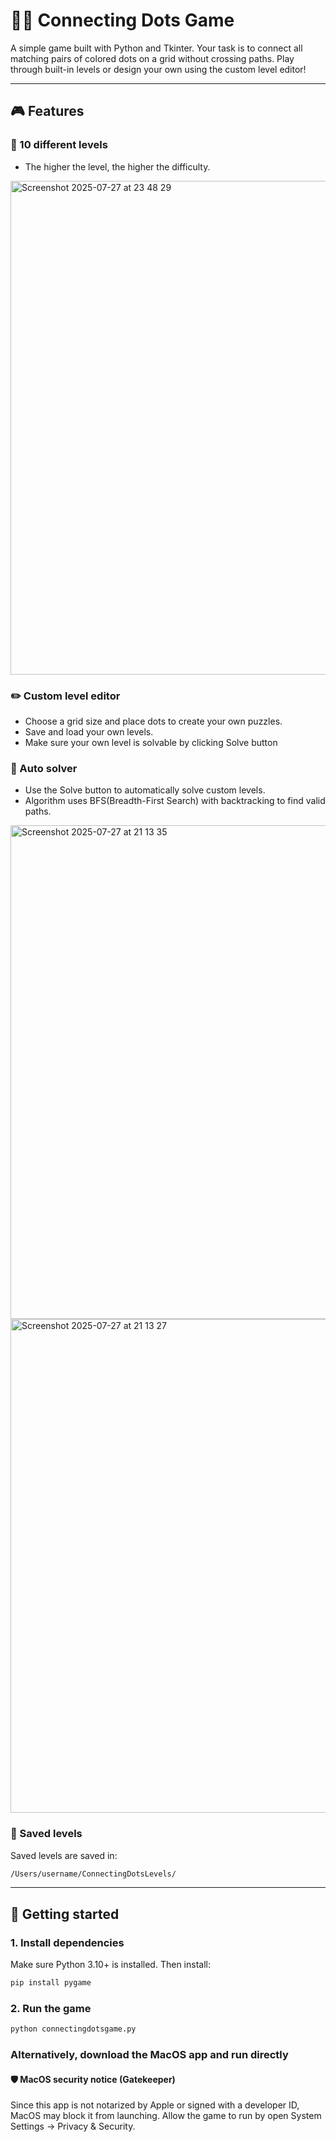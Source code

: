 # 🔵🔴 Connecting Dots Game

A simple game built with Python and Tkinter. Your task is to connect all matching pairs of colored dots on a grid without crossing paths. Play through built-in levels or design your own using the custom level editor!

---

## 🎮 Features

### 🧩 10 different levels
* The higher the level, the higher the difficulty.
<img width="712" height="790" alt="Screenshot 2025-07-27 at 23 48 29" src="https://github.com/user-attachments/assets/7d024061-3236-45c8-9dc2-8094635b1000" />

### ✏️ Custom level editor

* Choose a grid size and place dots to create your own puzzles.
* Save and load your own levels.
* Make sure your own level is solvable by clicking Solve button

### 🧠 Auto solver
* Use the Solve button to automatically solve custom levels.
* Algorithm uses BFS(Breadth-First Search) with backtracking to find valid paths.
<img width="712" height="790" alt="Screenshot 2025-07-27 at 21 13 35" src="https://github.com/user-attachments/assets/f8db280a-f3e7-4cbb-9664-6c4ffa7abe93" />
<img width="712" height="790" alt="Screenshot 2025-07-27 at 21 13 27" src="https://github.com/user-attachments/assets/d3339570-2af6-497a-b055-4e5962c37067" />

### 💾 Saved levels
Saved levels are saved in:

```bash
/Users/username/ConnectingDotsLevels/
```

---

## 🚀 Getting started

### 1. Install dependencies
Make sure Python 3.10+ is installed. Then install:

```bash
pip install pygame
```
### 2. Run the game
```bash
python connectingdotsgame.py
```
### Alternatively, download the MacOS app and run directly

#### 🛡️ MacOS security notice (Gatekeeper)

Since this app is not notarized by Apple or signed with a developer ID, MacOS may block it from launching. Allow the game to run by open System Settings → Privacy & Security.
